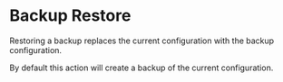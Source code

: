 # Backup Restore

Restoring a backup replaces the current configuration with the backup configuration.

By default this action will create a backup of the current configuration.

